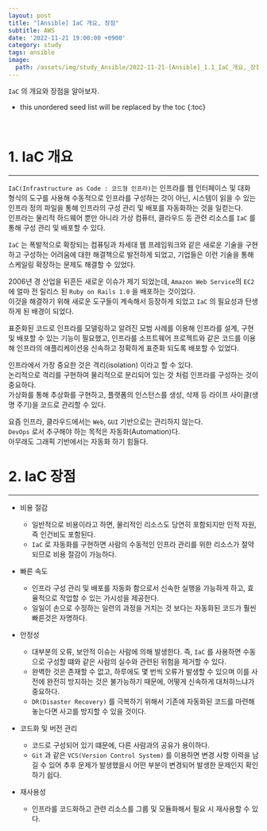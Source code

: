 ```yaml
---
layout: post
title: "[Ansible] IaC 개요, 장점"
subtitle: AWS
date: '2022-11-21 19:00:00 +0900'
category: study
tags: ansible
image:
  path: /assets/img/study_Ansible/2022-11-21-[Ansible]_1.1_IaC_개요,_장점/logo.png
---
```


`IaC` 의 개요와 장점을 알아보자.

<!--more-->

* this unordered seed list will be replaced by the toc
{:toc}

<br>


# 1. IaC 개요
---

`IaC(Infrastructure as Code : 코드형 인프라)`는 인프라를 웹 인터페이스 및 대화 형식의 도구를 사용해 수동적으로 인프라를 구성하는 것이 아닌, 시스템이 읽을 수 있는 인프라 정의 파일을 통해 인프라의 구성 관리 및 배포를 자동화하는 것을 일컫는다.<br>
인프라는 물리적 하드웨어 뿐만 아니라 가상 컴퓨터, 클라우드 등 관련 리소스를 `IaC` 를 통해 구성 관리 및 배포할 수 있다.

`IaC` 는 폭발적으로 확장되는 컴퓨팅과 차세대 웹 프레임워크와 같은 새로운 기술을 구현하고 구성하는 어려움에 대한 해결책으로 발전하게 되었고, 기업들은 이런 기술을 통해 스케일링 확장하는 문제도 해결할 수 있었다.

2006년 경 산업을 뒤흔든 새로운 이슈가 제기 되었는데, `Amazon Web Service`의 `EC2`에 얼마 전 릴리스 된 `Ruby on Rails 1.0` 을 배포하는 것이었다.<br>
이것을 해결하기 위해 새로운 도구들이 계속해서 등장하게 되었고 `IaC` 의 필요성과 탄생하게 된 배경이 되었다.

표준화된 코드로 인프라를 모델링하고 알려진 모범 사례를 이용해 인프라를 설계, 구현 및 배포할 수 있는 기능이 필요했고, 인프라를 소프트웨어 프로젝트와 같은 코드를 이용해 인프라의 애플리케이션을 신속하고 정확하게 표준화 되도록 배포할 수 있었다.

인프라에서 가장 중요한 것은 격리(isolation) 이라고 할 수 있다.<br>
논리적으로 격리를 구현하여 물리적으로 분리되어 있는 것 처럼 인프라를 구성하는 것이 중요하다.<br>
가상화를 통해 추상화를 구현하고, 플랫폼의 인스턴스를 생성, 삭제 등 라이프 사이클(생명 주기)을 코드로 관리할 수 있다.<br>

요즘 인프라, 클라우드에서는 `Web`, `GUI` 기반으로는 관리하지 않는다.<br>
`DevOps` 로서 추구해야 하는 목적은 자동화(Automation)다.<br>
아무래도 그래픽 기반에서는 자동화 하기 힘들다.

# 2. IaC 장점
---

* 비용 절감
    + 일반적으로 비용이라고 하면, 물리적인 리소스도 당연히 포함되지만 인적 자원, 즉 인건비도 포함된다.
    + `IaC` 로 자동화를 구현하면 사람의 수동적인 인프라 관리를 위한 리소스가 절약되므로 비용 절감이 가능하다.

* 빠른 속도
    + 인프라 구성 관리 및 배포를 자동화 함으로서 신속한 실행을 가능하게 하고, 효율적으로 작업할 수 있는 가시성을 제공한다.
    + 일일이 손으로 수정하는 일련의 과정을 거치는 것 보다는 자동화된 코드가 훨씬 빠른것은 자명하다.

* 안정성
    + 대부분의 오류, 보안적 이슈는 사람에 의해 발생한다. 즉, `IaC` 를 사용하면 수동으로 구성할 떄와 같은 사람의 실수와 관련된 위험을 제거할 수 있다.
    + 완벽한 것은 존재할 수 없고, 하루에도 몇 번씩 오류가 발생할 수 있으며 이를 사전에 완전히 방지하는 것은 불가능하기 때문에, 어떻게 신속하게 대처하느냐가 중요하다.
    + `DR(Disaster Recovery)` 를 극복하기 위해서 기존에 자동화된 코드를 마련해 놓는다면 사고를 방지할 수 있을 것이다.

* 코드화 및 버전 관리
    + 코드로 구성되어 있기 떄문에, 다른 사람과의 공유가 용이하다.
    + `Git` 과 같은 `VCS(Version Control System)` 를 이용하면 변경 사항 이력을 남길 수 있어 추후 문제가 발생했을시 어떤 부분이 변경되어 발생한 문제인지 확인하기 쉽다.

* 재사용성
    + 인프라를 코드화하고 관련 리소스를 그룹 및 모듈화해서 필요 시 재사용할 수 있다.
